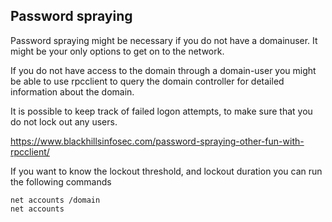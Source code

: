 ## Password spraying
Password spraying might be necessary if you do not have a domainuser. It might be your only options to get on to the network.

If you do not have access to the domain through a domain-user you might be able to use rpcclient to query the domain controller for detailed information about the domain.

It is possible to keep track of failed logon attempts, to make sure that you do not lock out any users.


https://www.blackhillsinfosec.com/password-spraying-other-fun-with-rpcclient/


If you want to know the lockout threshold, and lockout duration you can run the following commands

```
net accounts /domain
net accounts
```
